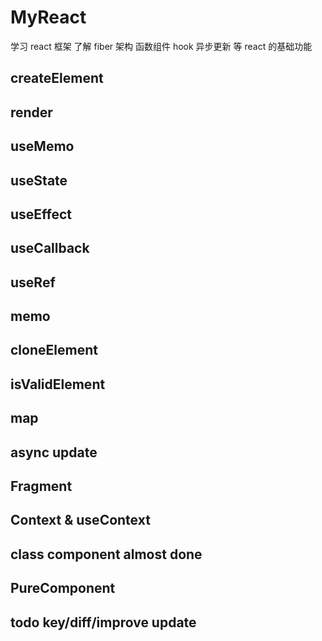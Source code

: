 # MyReact

学习 react 框架 了解 fiber 架构 函数组件 hook 异步更新 等 react 的基础功能

## createElement

## render

## useMemo

## useState

## useEffect

## useCallback

## useRef

## memo

## cloneElement

## isValidElement

## map

## async update

## Fragment

## Context & useContext

## class component almost done

## PureComponent

## todo key/diff/improve update
